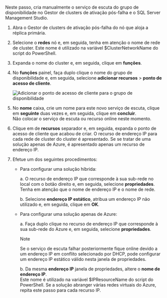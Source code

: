 Neste passo, cria manualmente o serviço de escuta do grupo de disponibilidade no Gestor de clusters de ativação pós-falha e o SQL Server Management Studio.

1. Abra o Gestor de clusters de ativação pós-falha do nó que aloja a réplica primária.

2. Selecione o **redes** nó e, em seguida, tenha em atenção o nome de rede de cluster. Este nome é utilizado na variável $ClusterNetworkName do script do PowerShell.

3. Expanda o nome do cluster e, em seguida, clique em **funções**.

4. No **funções** painel, faça duplo clique o nome do grupo de disponibilidade e, em seguida, selecione **adicionar recursos** > **ponto de acesso de cliente**.
   
    ![Adicionar o ponto de acesso de cliente para o grupo de disponibilidade](./media/virtual-machines-sql-server-configure-alwayson-availability-group-listener/IC678769.gif)

5. No **nome** caixa, crie um nome para este novo serviço de escuta, clique em **seguinte** duas vezes e, em seguida, clique em **concluir**.  
    Não colocar o serviço de escuta ou recurso online neste momento.

6. Clique em de **recursos** separador e, em seguida, expanda o ponto de acesso de cliente que acabou de criar. 
    O recurso de endereço IP para cada rede de cluster do cluster é apresentado. Se se tratar de uma solução apenas de Azure, é apresentado apenas um recurso de endereço IP.

7. Efetue um dos seguintes procedimentos:
   
   * Para configurar uma solução híbrida:
     
        a. O recurso de endereço IP que corresponde à sua sub-rede no local com o botão direito e, em seguida, selecione **propriedades**. Tenha em atenção que o nome de endereço IP e o nome de rede.
   
        b. Selecione **endereço IP estático**, atribua um endereço IP não utilizado e, em seguida, clique em **OK**.
 
   * Para configurar uma solução apenas de Azure:

        a. Faça duplo clique no recurso de endereço IP que corresponde à sua sub-rede do Azure e, em seguida, selecione **propriedades**.
       
       > [!NOTE]
       > Se o serviço de escuta falhar posteriormente fique online devido a um endereço IP em conflito selecionado por DHCP, pode configurar um endereço IP estático válido nesta janela de propriedades.
       > 
       > 

       b. Da mesma **endereço IP** janela de propriedades, altere o **nome de endereço IP**.  
        Este nome é utilizado na variável $IPResourceName do script do PowerShell. Se a solução abranger várias redes virtuais do Azure, repita este passo para cada recurso IP.

